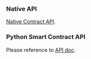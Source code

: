 

### Native API

[Native Contract API](https://github.com/ontio/ontology/blob/master/docs/specifications/native_contract/paramapi.md).

### Python Smart Contract API

Please reference to [API doc](https://apidoc.ont.io/smartcontract/).
